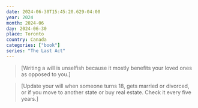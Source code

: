 ```yaml
---
date: 2024-06-30T15:45:20.629-04:00
year: 2024
month: 2024-06
day: 2024-06-30
place: Toronto
country: Canada
categories: ["book"]
series: "The Last Act"
---
```

> [Writing a will is unselfish because it mostly benefits your loved ones as opposed to you.]

> [Update your will when someone turns 18, gets married or divorced, or if you move to another state or buy real estate. Check it every five years.]

